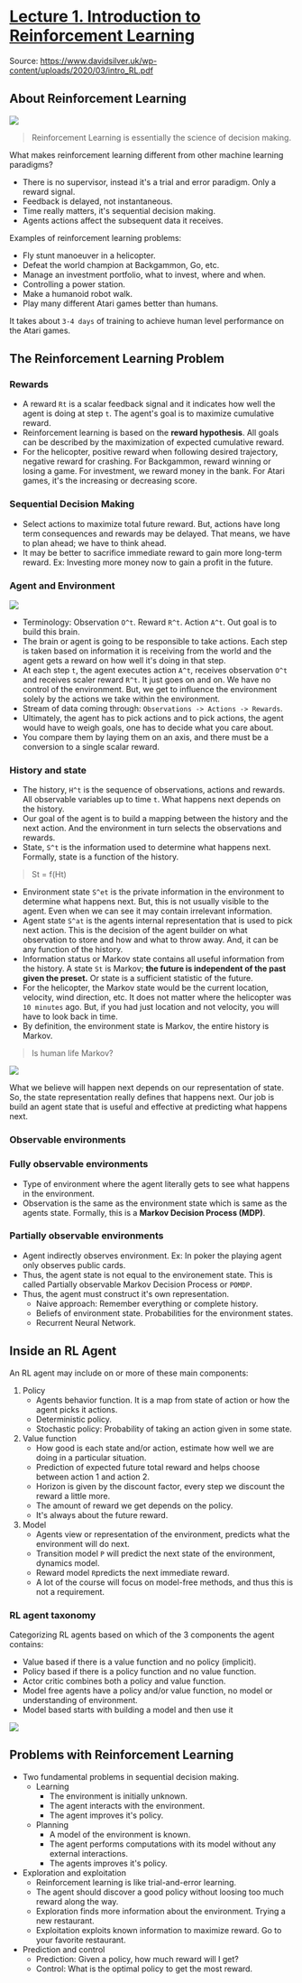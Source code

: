 # [Lecture 1. Introduction to Reinforcement Learning](https://www.youtube.com/watch?v=2pWv7GOvuf0&list=PLqYmG7hTraZDM-OYHWgPebj2MfCFzFObQ&index=1&t=1779s)


Source: https://www.davidsilver.uk/wp-content/uploads/2020/03/intro_RL.pdf



## About Reinforcement Learning

![](../../static/images/many-faces-of-rl.png)

> Reinforcement Learning is essentially the science of decision making.

What makes reinforcement learning different from other machine learning paradigms?
- There is no supervisor, instead it's a trial and error paradigm. Only a reward signal.
- Feedback is delayed, not instantaneous.
- Time really matters, it's sequential decision making.
- Agents actions affect the subsequent data it receives.

Examples of reinforcement learning problems:
- Fly stunt manoeuver in a helicopter.
- Defeat the world champion at Backgammon, Go, etc.
- Manage an investment portfolio, what to invest, where and when.
- Controlling a power station.
- Make a humanoid robot walk.
- Play many different Atari games better than humans.

It takes about `3-4 days` of training to achieve human level performance on the Atari games.




## The Reinforcement Learning Problem

### Rewards
- A reward `Rt` is a scalar feedback signal and it indicates how well the agent is doing at step `t`. The agent's goal is to maximize cumulative reward.
- Reinforcement learning is based on the __reward hypothesis__. All goals can be described by the maximization of expected cumulative reward.
- For the helicopter, positive reward when following desired trajectory, negative reward for crashing. For Backgammon, reward winning or losing a game. For investment, we reward money in the bank. For Atari games, it's the increasing or decreasing score.

### Sequential Decision Making
- Select actions to maximize total future reward. But, actions have long term consequences and rewards may be delayed. That means, we have to plan ahead; we have to think ahead.
- It may be better to sacrifice immediate reward to gain more long-term reward. Ex: Investing more money now to gain a profit in the future.

### Agent and Environment

![](../../static/images/agent-and-environment.png)

- Terminology: Observation `O^t`. Reward `R^t`. Action `A^t`. Out goal is to build this brain.
- The brain or agent is going to be responsible to take actions. Each step is taken based on information it is receiving from the world and the agent gets a reward on how well it's doing in that step.
- At each step `t`, the agent executes action `A^t`, receives observation `O^t` and receives scaler reward `R^t`. It just goes on and on. We have no control of the environment. But, we get to influence the environment solely by the actions we take within the environment.
- Stream of data coming through: `Observations -> Actions -> Rewards`.
- Ultimately, the agent has to pick actions and to pick actions, the agent would have to weigh goals, one has to decide what you care about.
- You compare them by laying them on an axis, and there must be a conversion to a single scalar reward.

### History and state
- The history, `H^t` is the sequence of observations, actions and rewards. All observable variables up to time `t`. What happens next depends on the history.
- Our goal of the agent is to build a mapping between the history and the next action. And the environment in turn selects the observations and rewards.
- State, `S^t` is the information used to determine what happens next. Formally, state is a function of the history.

> St = f(Ht)

- Environment state `S^et` is the private information in the environment to determine what happens next. But, this is not usually visible to the agent. Even when we can see it may contain irrelevant information.
- Agent state `S^at` is the agents internal representation that is used to pick next action. This is the decision of the agent builder on what observation to store and how and what to throw away. And, it can be any function of the history.
- Information status or Markov state contains all useful information from the history. A state `St` is Markov; __the future is independent of the past given the preset.__ Or state is a sufficient statistic of the future.
- For the helicopter, the Markov state would be the current location, velocity, wind direction, etc. It does not matter where the helicopter was `10 minutes` ago. But, if you had just location and not velocity, you will have to look back in time.
- By definition, the environment state is Markov, the entire history is Markov.

> Is human life Markov?

![](../../static/images/will-press-for-food.png)

What we believe will happen next depends on our representation of state. So, the state representation really defines that happens next. Our job is build an agent state that is useful and effective at predicting what happens next.

### Observable environments

### Fully observable environments
- Type of environment where the agent literally gets to see what happens in the environment.
- Observation is the same as the environment state which is same as the agents state. Formally, this is a __Markov Decision Process (MDP)__.

### Partially observable environments
- Agent indirectly observes environment. Ex: In poker the playing agent only observes public cards.
- Thus, the agent state is not equal to the environement state. This is called Partially observable Markov Decision Process or `POMDP`.
- Thus, the agent must construct it's own representation.
    - Naive approach: Remember everything or complete history.
    - Beliefs of environment state. Probabilities for the environment states.
    - Recurrent Neural Network.





## Inside an RL Agent
An RL agent may include on or more of these main components:
1. Policy
    - Agents behavior function. It is a map from state of action or how the agent picks it actions.
    - Deterministic policy.
    - Stochastic policy: Probability of taking an action given in some state.
2. Value function
    - How good is each state and/or action, estimate how well we are doing in a particular situation.
    - Prediction of expected future total reward and helps choose between action 1 and action 2.
    - Horizon is given by the discount factor, every step we discount the reward a little more.
    - The amount of reward we get depends on the policy.
    - It's always about the future reward.
3. Model
    - Agents view or representation of the environment, predicts what the environment will do next.
    - Transition model `P` will predict the next state of the environment, dynamics model.
    - Reward model `R`predicts the next immediate reward.
    - A lot of the course will focus on model-free methods, and thus this is not a requirement.


### RL agent taxonomy
Categorizing RL agents based on which of the 3 components the agent contains:
- Value based if there is a value function and no policy (implicit).
- Policy based if there is a policy function and no value function.
- Actor critic combines both a policy and value function.
- Model free agents have a policy and/or value function, no model or understanding of environment.
- Model based starts with building a model and then use it

![](../../static/images/rl-agent-taxonomy.png)




## Problems with Reinforcement Learning
- Two fundamental problems in sequential decision making.
    - Learning
        - The environment is initially unknown.
        - The agent interacts with the environment.
        - The agent improves it's policy.
    - Planning
        - A model of the environment is known.
        - The agent performs computations with its model without any external interactions.
        - The agents improves it's policy.
- Exploration and exploitation
    - Reinforcement learning is like trial-and-error learning.
    - The agent should discover a good policy without loosing too much reward along the way.
    - Exploration finds more information about the environment. Trying a new restaurant.
    - Exploitation exploits known information to maximize reward. Go to your favorite restaurant.
- Prediction and control
    - Prediction: Given a policy, how much reward will I get?
    - Control: What is the optimal policy to get the most reward.
